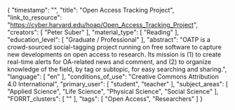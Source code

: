 {
    "timestamp": "",
    "title": "Open Access Tracking Project",
    "link_to_resource": "https://cyber.harvard.edu/hoap/Open_Access_Tracking_Project",
    "creators": [
        "Peter Suber"
    ],
    "material_type": [
        "Reading"
    ],
    "education_level": [
        "Graduate / Professional"
    ],
    "abstract": "OATP is a crowd-sourced social-tagging project running on free software to capture new developments on open access to research. Its mission is (1) to create real-time alerts for OA-related news and comment, and (2) to organize knowledge of the field, by tag or subtopic, for easy searching and sharing.",
    "language": [
        "en"
    ],
    "conditions_of_use": "Creative Commons Attribution 4.0 International",
    "primary_user": [
        "student",
        "teacher"
    ],
    "subject_areas": [
        "Applied Science",
        "Life Science",
        "Physical Science",
        "Social Science"
    ],
    "FORRT_clusters": [
        ""
    ],
    "tags": [
        "Open Access",
        "Researchers"
    ]
}